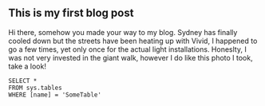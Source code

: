## This is my first blog post
Hi there, somehow you made your way to my blog.
Sydney has finally cooled down but the streets have been heating up with Vivid, I happened to go a few times, yet only once for the actual light installations. Honeslty, I was not very invested in the giant walk, however I do like this photo I took, take a look!



 ```tsql
 SELECT *
 FROM sys.tables
 WHERE [name] = 'SomeTable'
 ```
